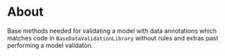 ﻿# About

Base methods needed for validating a model with data annotations which matches code in `BaseDataValidationLibrary` without rules and extras past performing a model validaton.